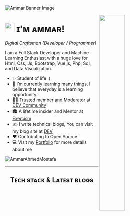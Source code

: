 <!-- Banner -->
![Ammar Banner Image](./banner.png)

<!-- Night Owl Image -->
<div>
  <img align="right" width="40%" src="https://owlbertsio-resized.s3.amazonaws.com/Popper.psd.full.png">
</div>

<!-- Header Name -->
# <img src="https://scontent.fcai19-11.fna.fbcdn.net/v/t39.30808-6/482196646_1785351425631958_5924744337141864186_n.jpg?_nc_cat=111&ccb=1-7&_nc_sid=cc71e4&_nc_eui2=AeFnN1yYCbtZvUfZE7PL_fO8W564NL4Vi91bnrg0vhWL3WVO9guePVCrPdWatO2zFXyxBjAxCR6VNjLUbEJWjKlt&_nc_ohc=-hHOHVnPYS8Q7kNvwGZx318&_nc_oc=Adks7Oie0XXHzu8N1x0a-ydzeYVCgfxnJBhpR6rdBjypKS3sSsWGT1IMgtAenU3JzcE&_nc_zt=23&_nc_ht=scontent.fcai19-11.fna&_nc_gid=QF6Im7org458dNRSMJV2Dw&oh=00_AfFZWFBxVNd3qrFhPUcQ4vt1OOxyb4xORTc5Ygs0Inh0GQ&oe=681EB300" width="30"/> ɪ'ᴍ ᴀᴍᴍᴀʀ!
*Digital Craftsman (Developer / Programmer)* <br />

<!-- Start Intro -->
<p align="left">
I am a Full Stack Developer and Machine Learning Enthusiast with a huge love for Html, Css, Js, Bootstrap, Vue.js,  Php,  Sql, and Data Visualization.
</p>

- ✨ Student of life :)
- 🌱 I’m currently learning many things, I believe that everyday is a learning opportunity.
- 💁‍♂️ Trusted member and Moderator at [DEV Community](https://dev.to)
- 🏙 A lifetime insider and Mentor at [Exercism](https://exercism.org/profiles/Kiran1689)
- ✍ I write technical blogs, You can visit my blog site at [DEV](https://eng-ammar.com/)
- ❤ Contributing to Open Source
- 💻 Visit my [Portfolio](https://eng-ammar.com/) for more details about me

<!-- Profile Count Badge -->
<p align="left">
  <img src="https://komarev.com/ghpvc/?username=AmmarAhmedMostafa&label=Profile%20views&color=770677&style=for-the-badge&logo=star" alt="AmmarAhmedMostafa" style="padding-right:20px;" />
</p>

---

<!-- Languages and Tools Section -->
<h2 align="center">Tᴇᴄʜ sᴛᴀᴄᴋ & Lᴀᴛᴇsᴛ ʙʟᴏɢs</h2>
